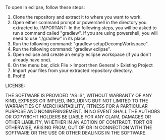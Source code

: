 To open in eclipse, follow these steps:

1. Clone the repository and extract it to where you want to work.
2. Open either command prompt or powershell in the directory you extracted to.
IMPORTANT: In the following steps, you will be asked to run a command called "gradlew". If you are using powershell, you will need to use "./gradlew" in its place.
3. Run the following command: "gradlew setupDecompWorkspace".
4. Run the following command: "gradlew eclipse".
5. Open eclipse and create an empty eclipse workspace (if you don't already have one).
6. On the menu bar, click File > Import then General > Existing Project
7. Import your files from your extracted repository directory.
8. Profit!


LICENSE:

THE SOFTWARE IS PROVIDED "AS IS", WITHOUT WARRANTY OF ANY KIND, EXPRESS OR
IMPLIED, INCLUDING BUT NOT LIMITED TO THE WARRANTIES OF MERCHANTABILITY,
FITNESS FOR A PARTICULAR PURPOSE AND NONINFRINGEMENT. IN NO EVENT SHALL THE
AUTHORS OR COPYRIGHT HOLDERS BE LIABLE FOR ANY CLAIM, DAMAGES OR OTHER
LIABILITY, WHETHER IN AN ACTION OF CONTRACT, TORT OR OTHERWISE, ARISING FROM,
OUT OF OR IN CONNECTION WITH THE SOFTWARE OR THE USE OR OTHER DEALINGS IN THE
SOFTWARE.
